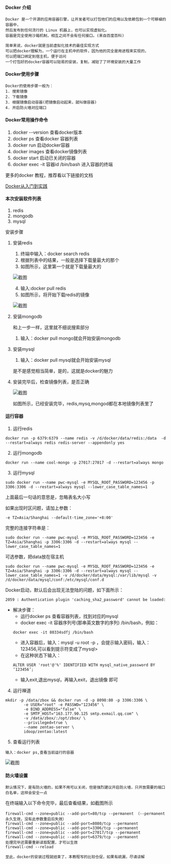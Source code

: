 #### Docker 介绍
    Docker 是一个开源的应用容器引擎，让开发者可以打包他们的应用以及依赖包到一个可移植的容器中，
    然后发布到任何流行的 Linux 机器上，也可以实现虚拟化。
    容器是完全使用沙箱机制，相互之间不会有任何接口。(来自百度百科)

    简单来说，docker就是当前虚拟化技术的最佳实现方式
    可以把docker理解为，一个运行在主机中的软件，因为他的完全是用进程来实现的，
    可以把端口绑定到宿主机，便于访问
    一个打包好的docker容器可以轻易的安装，复制，减轻了了环境安装的大量工作


#### Docker使用步骤
    
    Docker的使用步骤一般为：
    1. 搜索镜像
    2. 下载镜像
    3. 根据镜像启动容器(把镜像启动起来，就叫做容器)
    4. 开启防火墙对应端口

#### Docker常用操作命令
1. docker --version 查看docker版本
2. docker ps 查看docker 容器列表
3. docker run 启动docker容器
4. docker images 查看docker镜像列表
5. docker start 启动已关闭的容器
6. docker exec -it 容器id /bin/bash 进入容器的终端

更多的docker 教程，推荐看以下链接的文档

[Docker从入门到实践](https://legacy.gitbook.com/book/yeasy/docker_practice/details)

#### 本次安装软件列表
1. redis
2. mongodb
3. mysql

安装步骤

1. 安装redis 
    1. 终端中输入：docker search redis
    2. 根据列表中的结果，一般是选择下载量最大的那个
    3. 如图所示，这里第一个就是下载量最大的

    ![截图](images/安装Redis.png)

    4. 输入:docker pull redis
    5. 如图所示，将开始下载redis的镜像

    ![截图](images/开始安装redis.png)

2. 安装mongodb

    和上一步一样，这里就不细说搜索部分
    1. 输入：docker pull mongo就会开始安装mongodb

3. 安装mysql

    1. 输入：docker pull mysql就会开始安装mysql

    
    是不是感觉相当简单，是的，这就是docker的魅力
4. 安装完毕后，检查镜像列表，是否正确

    ![截图](images/检查Docker镜像列表.png)
    
    如图所示，已经安装完毕，redis,mysq,mongod都在本地镜像列表里了

#### 运行容器
1. 运行redis
```
docker run -p 6379:6379 --name redis -v /d/docker/data/redis:/data  -d --restart=always redis redis-server --appendonly yes
```
2. 运行mongodb
```
docker run --name cool-mongo -p 27017:27017 -d --restart=always mongo
```
3. 运行mysql

```
sudo docker run --name pwc-mysql -e MYSQL_ROOT_PASSWORD=123456 -p 3306:3306 -d --restart=always mysql --lower_case_table_names=1
```
上面最后一句话的意思是，忽略表名大小写

如果出现时区问题，请加上参数：
```
-e TZ=Asia/Shanghai --default-time_zone='+8:00'
```

完整的连接字符串是：
```
sudo docker run --name pwc-mysql -e MYSQL_ROOT_PASSWORD=123456 -e TZ=Asia/Shanghai -p 3306:3306 -d --restart=always mysql --lower_case_table_names=1 
```

可选参数，把data放在宿主机
```
sudo docker run --name pwc-mysql -e MYSQL_ROOT_PASSWORD=123456 -e TZ=Asia/Shanghai -p 3306:3306 -d --restart=always mysql --lower_case_table_names=1 -v /d/docker/data/mysql:/var/lib/mysql -v /d/docker/data/mysql/conf:/etc/mysql/conf.d
```


Docker启动，默认后会出现无法登陆的问题，如下面所示：
```
2059 : Authentication plugin 'caching_sha2_password' cannot be loaded: 
```
- 解决步骤：
    - 运行docker ps 查看容器列表，找到对应的mysql
    - docker exec -it 容器序列号(那串英文数字的序列) /bin/bash，例如：
    ```
    docker exec -it 80334sdfj /bin/bash
    ```
    - 进入容器后，输入：mysql -u root -p ，会提示输入密码，输入：123456,可以看到提示符变成了mysql>
    - 在这种状态下输入：
    ```
    ALTER USER 'root'@'%' IDENTIFIED WITH mysql_native_password BY ‘123456’;
    ```
    - 输入exit,退出mysql，再输入exit，退出镜像 即可




4. 运行禅道
```
mkdir -p /data/zbox && docker run -d -p 8098:80 -p 3306:3306 \
        -e USER="root" -e PASSWD="123456" \
        -e BIND_ADDRESS="false" \
        -e SMTP_HOST="163.177.90.125 smtp.exmail.qq.com" \
        -v /data/zbox/:/opt/zbox/ \
        --privileged=true \
        --name zentao-server \
        idoop/zentao:latest

```

5. 查看运行列表
```
输入：docker ps,查看当前运行的容器
```
![截图](images/查看容器列表.png)


#### 防火墙设置

    默认情况下，是有防火墙的，如果不用可以关闭，但是强烈建议开启防火墙，只开放需要的端口白名单，这样会安全一点

在终端输入以下命令完毕，最后查看结果，如截图所示
```
firewall-cmd --zone=public --add-port=80/tcp --permanent （--permanent永久生效，没有此参数重启后失效）
firewall-cmd --zone=public --add-port=8080/tcp --permanent
firewall-cmd --zone=public --add-port=3306/tcp --permanent
firewall-cmd --zone=public --add-port=27017/tcp --permanent
firewall-cmd --zone=public --add-port=6379/tcp --permanent
处理完毕还需要重新读取配置，才可以生效
firewall-cmd --reload

```

    至此，docker的安装过程就结束了，本教程写的比较仓促，如果有疏漏，尽请谅解
    
